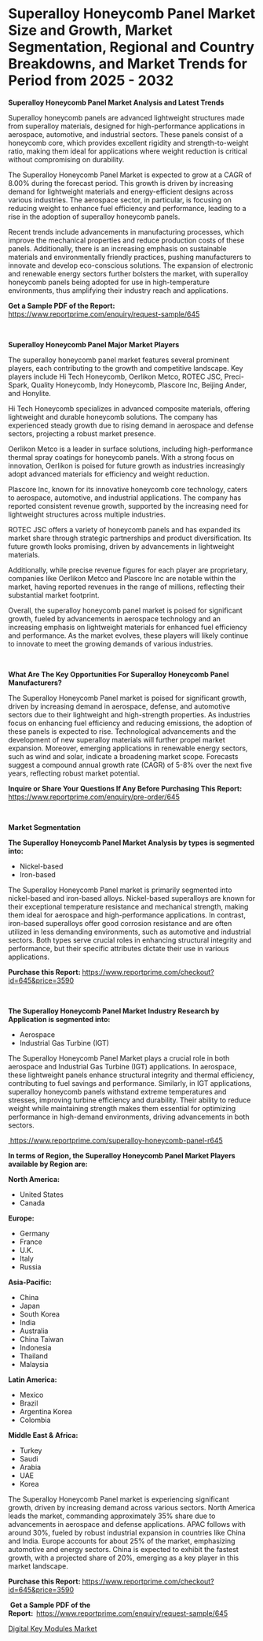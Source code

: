 <p><h1>Superalloy Honeycomb Panel Market Size and Growth, Market Segmentation, Regional and Country Breakdowns, and Market Trends for Period from 2025 -  2032</h1></p><p><strong>Superalloy Honeycomb Panel Market Analysis and Latest Trends</strong></p>
<p><p>Superalloy honeycomb panels are advanced lightweight structures made from superalloy materials, designed for high-performance applications in aerospace, automotive, and industrial sectors. These panels consist of a honeycomb core, which provides excellent rigidity and strength-to-weight ratio, making them ideal for applications where weight reduction is critical without compromising on durability. </p><p>The Superalloy Honeycomb Panel Market is expected to grow at a CAGR of 8.00% during the forecast period. This growth is driven by increasing demand for lightweight materials and energy-efficient designs across various industries. The aerospace sector, in particular, is focusing on reducing weight to enhance fuel efficiency and performance, leading to a rise in the adoption of superalloy honeycomb panels. </p><p>Recent trends include advancements in manufacturing processes, which improve the mechanical properties and reduce production costs of these panels. Additionally, there is an increasing emphasis on sustainable materials and environmentally friendly practices, pushing manufacturers to innovate and develop eco-conscious solutions. The expansion of electronic and renewable energy sectors further bolsters the market, with superalloy honeycomb panels being adopted for use in high-temperature environments, thus amplifying their industry reach and applications.</p></p>
<p><strong>Get a Sample PDF of the Report:&nbsp;</strong> <a href="https://www.reportprime.com/enquiry/request-sample/645?utm_campaign=2281&utm_medium=2&utm_source=Github&utm_content=ia&utm_term=18032025&utm_id=superalloy-honeycomb-panel">https://www.reportprime.com/enquiry/request-sample/645</a></p>
<p>&nbsp;</p>
<p><strong>Superalloy Honeycomb Panel Major Market Players</strong></p>
<p><p>The superalloy honeycomb panel market features several prominent players, each contributing to the growth and competitive landscape. Key players include Hi Tech Honeycomb, Oerlikon Metco, ROTEC JSC, Preci-Spark, Quality Honeycomb, Indy Honeycomb, Plascore Inc, Beijing Ander, and Honylite.</p><p>Hi Tech Honeycomb specializes in advanced composite materials, offering lightweight and durable honeycomb solutions. The company has experienced steady growth due to rising demand in aerospace and defense sectors, projecting a robust market presence.</p><p>Oerlikon Metco is a leader in surface solutions, including high-performance thermal spray coatings for honeycomb panels. With a strong focus on innovation, Oerlikon is poised for future growth as industries increasingly adopt advanced materials for efficiency and weight reduction.</p><p>Plascore Inc, known for its innovative honeycomb core technology, caters to aerospace, automotive, and industrial applications. The company has reported consistent revenue growth, supported by the increasing need for lightweight structures across multiple industries.</p><p>ROTEC JSC offers a variety of honeycomb panels and has expanded its market share through strategic partnerships and product diversification. Its future growth looks promising, driven by advancements in lightweight materials.</p><p>Additionally, while precise revenue figures for each player are proprietary, companies like Oerlikon Metco and Plascore Inc are notable within the market, having reported revenues in the range of millions, reflecting their substantial market footprint.</p><p>Overall, the superalloy honeycomb panel market is poised for significant growth, fueled by advancements in aerospace technology and an increasing emphasis on lightweight materials for enhanced fuel efficiency and performance. As the market evolves, these players will likely continue to innovate to meet the growing demands of various industries.</p></p>
<p>&nbsp;</p>
<p><strong>What Are The Key Opportunities For Superalloy Honeycomb Panel Manufacturers?</strong></p>
<p><p>The Superalloy Honeycomb Panel market is poised for significant growth, driven by increasing demand in aerospace, defense, and automotive sectors due to their lightweight and high-strength properties. As industries focus on enhancing fuel efficiency and reducing emissions, the adoption of these panels is expected to rise. Technological advancements and the development of new superalloy materials will further propel market expansion. Moreover, emerging applications in renewable energy sectors, such as wind and solar, indicate a broadening market scope. Forecasts suggest a compound annual growth rate (CAGR) of 5-8% over the next five years, reflecting robust market potential.</p></p>
<p><strong>Inquire or Share Your Questions If Any Before Purchasing This Report:</strong> <a href="https://www.reportprime.com/enquiry/pre-order/645?utm_campaign=2281&utm_medium=2&utm_source=Github&utm_content=ia&utm_term=18032025&utm_id=superalloy-honeycomb-panel">https://www.reportprime.com/enquiry/pre-order/645</a></p>
<p>&nbsp;</p>
<p><strong>Market Segmentation</strong></p>
<p><strong>The Superalloy Honeycomb Panel Market Analysis by types is segmented into:</strong></p>
<p><ul><li>Nickel-based</li><li>Iron-based</li></ul></p>
<p><p>The Superalloy Honeycomb Panel market is primarily segmented into nickel-based and iron-based alloys. Nickel-based superalloys are known for their exceptional temperature resistance and mechanical strength, making them ideal for aerospace and high-performance applications. In contrast, iron-based superalloys offer good corrosion resistance and are often utilized in less demanding environments, such as automotive and industrial sectors. Both types serve crucial roles in enhancing structural integrity and performance, but their specific attributes dictate their use in various applications.</p></p>
<p><strong>Purchase this Report:&nbsp;</strong><a href="https://www.reportprime.com/checkout?id=645&price=3590&utm_campaign=2281&utm_medium=2&utm_source=Github&utm_content=ia&utm_term=18032025&utm_id=superalloy-honeycomb-panel">https://www.reportprime.com/checkout?id=645&price=3590</a></p>
<p>&nbsp;</p>
<p><strong>The Superalloy Honeycomb Panel Market Industry Research by Application is segmented into:</strong></p>
<p><ul><li>Aerospace</li><li>Industrial Gas Turbine (IGT)</li></ul></p>
<p><p>The Superalloy Honeycomb Panel Market plays a crucial role in both aerospace and Industrial Gas Turbine (IGT) applications. In aerospace, these lightweight panels enhance structural integrity and thermal efficiency, contributing to fuel savings and performance. Similarly, in IGT applications, superalloy honeycomb panels withstand extreme temperatures and stresses, improving turbine efficiency and durability. Their ability to reduce weight while maintaining strength makes them essential for optimizing performance in high-demand environments, driving advancements in both sectors.</p></p>
<p><a href="https://www.reportprime.com/superalloy-honeycomb-panel-r645?utm_campaign=2281&utm_medium=2&utm_source=Github&utm_content=ia&utm_term=18032025&utm_id=superalloy-honeycomb-panel">&nbsp;https://www.reportprime.com/superalloy-honeycomb-panel-r645</a></p>
<p><strong>In terms of Region, the Superalloy Honeycomb Panel Market Players available by Region are:</strong></p>
<p>
    <p> <strong> North America: </strong>
        <ul>
            <li>United States</li>
            <li>Canada</li>
        </ul>
        </p> 
    <p> <strong> Europe: </strong>
        <ul>
            <li>Germany</li>
            <li>France</li>
            <li>U.K.</li>
            <li>Italy</li>
            <li>Russia</li>
        </ul>
        </p> 
    <p> <strong> Asia-Pacific: </strong>
        <ul>
            <li>China</li>
            <li>Japan</li>
            <li>South Korea</li>
            <li>India</li>
            <li>Australia</li>
            <li>China Taiwan</li>
            <li>Indonesia</li>
            <li>Thailand</li>
            <li>Malaysia</li>
        </ul>
        </p> 
    <p> <strong> Latin America: </strong>
        <ul>
            <li>Mexico</li>
            <li>Brazil</li>
            <li>Argentina Korea</li>
            <li>Colombia</li>
        </ul>
        </p> 
    <p> <strong> Middle East & Africa: </strong>
        <ul>
            <li>Turkey</li>
            <li>Saudi</li>
            <li>Arabia</li>
            <li>UAE</li>
            <li>Korea</li>
        </ul>
    </p>
    </p>
<p><p>The Superalloy Honeycomb Panel market is experiencing significant growth, driven by increasing demand across various sectors. North America leads the market, commanding approximately 35% share due to advancements in aerospace and defense applications. APAC follows with around 30%, fueled by robust industrial expansion in countries like China and India. Europe accounts for about 25% of the market, emphasizing automotive and energy sectors. China is expected to exhibit the fastest growth, with a projected share of 20%, emerging as a key player in this market landscape.</p></p>
<p><strong>Purchase this Report: </strong><a href="https://www.reportprime.com/checkout?id=645&price=3590&utm_campaign=2281&utm_medium=2&utm_source=Github&utm_content=ia&utm_term=18032025&utm_id=superalloy-honeycomb-panel">https://www.reportprime.com/checkout?id=645&price=3590</a></p>
<p>&nbsp;<strong>Get a Sample PDF of the Report:&nbsp;&nbsp;</strong><a href="https://www.reportprime.com/enquiry/request-sample/645?utm_campaign=2281&utm_medium=2&utm_source=Github&utm_content=ia&utm_term=18032025&utm_id=superalloy-honeycomb-panel">https://www.reportprime.com/enquiry/request-sample/645</a></p>
<p><strong></strong></p>
<p><p><a href="https://github.com/gullattedenna/Market-Research-Report-List-1/blob/main/digital-key-modules-market.md?utm_campaign=2281&utm_medium=2&utm_source=Github&utm_content=ia&utm_term=18032025&utm_id=superalloy-honeycomb-panel">Digital Key Modules Market</a></p></p>